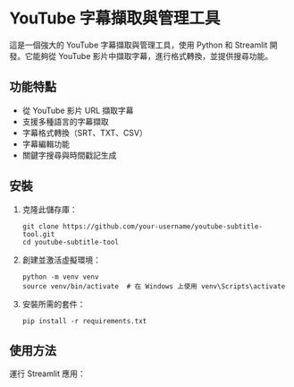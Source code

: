 # YouTube 字幕擷取與管理工具

這是一個強大的 YouTube 字幕擷取與管理工具，使用 Python 和 Streamlit 開發。它能夠從 YouTube 影片中擷取字幕，進行格式轉換，並提供搜尋功能。

## 功能特點

- 從 YouTube 影片 URL 擷取字幕
- 支援多種語言的字幕擷取
- 字幕格式轉換（SRT、TXT、CSV）
- 字幕編輯功能
- 關鍵字搜尋與時間戳記生成

## 安裝

1. 克隆此儲存庫：
   ```
   git clone https://github.com/your-username/youtube-subtitle-tool.git
   cd youtube-subtitle-tool
   ```

2. 創建並激活虛擬環境：
   ```
   python -m venv venv
   source venv/bin/activate  # 在 Windows 上使用 venv\Scripts\activate
   ```

3. 安裝所需的套件：
   ```
   pip install -r requirements.txt
   ```

## 使用方法

運行 Streamlit 應用： 
